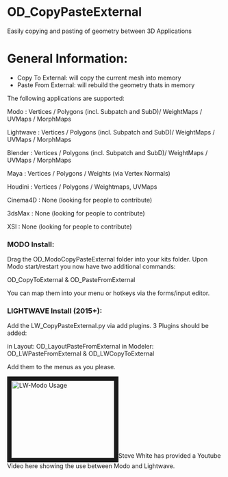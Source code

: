 # OD_CopyPasteExternal
Easily copying and pasting of geometry between 3D Applications

# General Information:

- Copy To External: will copy the current mesh into memory
- Paste From External: will rebuild the geometry thats in memory

The following applications are supported:

Modo      : Vertices / Polygons (incl. Subpatch and SubD)/ WeightMaps / UVMaps / MorphMaps

Lightwave : Vertices / Polygons (incl. Subpatch and SubD)/ WeightMaps / UVMaps / MorphMaps

Blender   : Vertices / Polygons (incl. Subpatch and SubD)/ WeightMaps / UVMaps / MorphMaps

Maya      : Vertices / Polygons / Weights (via Vertex Normals)

Houdini   : Vertices / Polygons / Weightmaps, UVMaps

Cinema4D  : None (looking for people to contribute)

3dsMax    : None (looking for people to contribute)

XSI		    : None (looking for people to contribute)


### MODO Install:

Drag the OD_ModoCopyPasteExternal folder into your kits folder.
Upon Modo start/restart you now have two additional commands:

OD_CopyToExternal & OD_PasteFromExternal

You can map them into your menu or hotkeys via the forms/input editor.

### LIGHTWAVE Install (2015+):

Add the LW_CopyPasteExternal.py via add plugins. 3 Plugins should be added:

in Layout: OD_LayoutPasteFromExternal
in Modeler: OD_LWPasteFromExternal & OD_LWCopyToExternal

Add them to the menus as you please.


<a href="http://www.youtube.com/watch?feature=player_embedded&v=6jKi34irylo
" target="_blank"><img src="http://img.youtube.com/vi/6jKi34irylo/0.jpg"
alt="LW-Modo Usage" width="240" height="180" border="10" /></a>Steve White has provided a Youtube Video here showing the use between Modo and Lightwave.